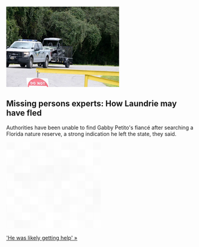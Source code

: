 
![Missing persons experts: How Laundrie may have fled](./20211008175844.png)
## Missing persons experts: How Laundrie may have fled

Authorities have been unable to find Gabby Petito's fiancé after searching a Florida nature reserve, a strong indication he left the state, they said.

![pic](../square_bg.png)

['He was likely getting help' »](https://www.yahoo.com/news/brian-laundrie-likely-fled-florida-011500928.html)
